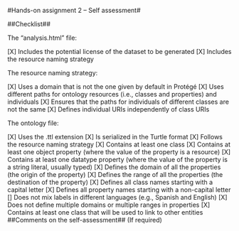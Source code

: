#Hands-on assignment 2 – Self assessment#

##Checklist##

The “analysis.html” file:

[X] Includes the potential license of the dataset to be generated
[X] Includes the resource naming strategy

The resource naming strategy:

[X] Uses a domain that is not the one given by default in Protégé
[X] Uses different paths for ontology resources (i.e., classes and properties) and individuals
[X] Ensures that the paths for individuals of different classes are not the same
[X] Defines individual URIs independently of class URIs

The ontology file:

[X] Uses the .ttl extension
[X] Is serialized in the Turtle format
[X] Follows the resource naming strategy
[X] Contains at least one class
[X] Contains at least one object property (where the value of the property is a resource)
[X] Contains at least one datatype property (where the value of the property is a string literal, usually typed)
[X] Defines the domain of all the properties (the origin of the property)
[X] Defines the range of all the properties (the destination of the property)
[X] Defines all class names starting with a capital letter
[X] Defines all property names starting with a non-capital letter
[] Does not mix labels in different languages (e.g., Spanish and English)
[X] Does not define multiple domains or multiple ranges in properties
[X] Contains at least one class that will be used to link to other entities
##Comments on the self-assessment## (If required)